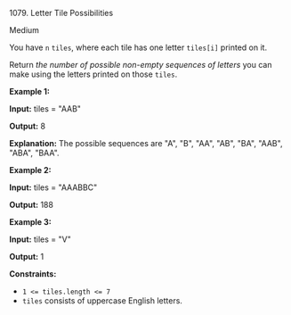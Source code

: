 1079\. Letter Tile Possibilities

Medium

You have `n` `tiles`, where each tile has one letter `tiles[i]` printed on it.

Return _the number of possible non-empty sequences of letters_ you can make using the letters printed on those `tiles`.

**Example 1:**

**Input:** tiles = "AAB"

**Output:** 8

**Explanation:** The possible sequences are "A", "B", "AA", "AB", "BA", "AAB", "ABA", "BAA".

**Example 2:**

**Input:** tiles = "AAABBC"

**Output:** 188

**Example 3:**

**Input:** tiles = "V"

**Output:** 1

**Constraints:**

*   `1 <= tiles.length <= 7`
*   `tiles` consists of uppercase English letters.